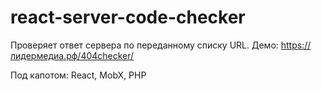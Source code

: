 # react-server-code-checker

Проверяет ответ сервера по переданному списку URL.
Демо: https://лидермедиа.рф/404checker/

Под капотом: React, MobX, PHP
